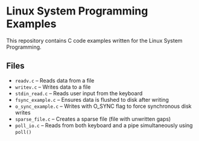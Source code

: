 # Linux System Programming Examples

This repository contains C code examples written for the Linux System Programming.

## Files

- `readv.c` – Reads data from a file
- `writev.c` – Writes data to a file
- `stdin_read.c` – Reads user input from the keyboard
- `fsync_example.c` – Ensures data is flushed to disk after writing
- `o_sync_example.c` – Writes with O_SYNC flag to force synchronous disk writes
- `sparse_file.c` – Creates a sparse file (file with unwritten gaps)
- `poll_io.c` – Reads from both keyboard and a pipe simultaneously using `poll()`
